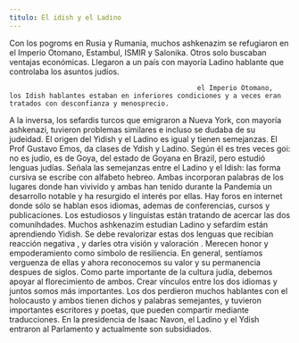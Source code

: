```yaml
---
titulo: El idish y el Ladino
---
```


Con los pogroms en Rusia y Rumania, muchos ashkenazim se refugiaron en el Imperio Otomano, Estambul, ISMIR y Salonika. Otros solo buscaban ventajas económicas.
Llegaron a un país con mayoría Ladino hablante que controlaba los asuntos judíos.

                                                   el Imperio Otomano,  los Idish hablantes estaban en inferiores condiciones y a veces eran tratados con desconfianza y menosprecio.
A la inversa, los sefardis turcos que emigraron a Nueva York, con mayoría ashkenazi, tuvieron problemas similares e incluso se dudaba de su judeidad.
El origen del Yidish y el Ladino es igual y tienen semejanzas. El Prof Gustavo Emos, da clases de Ydish y Ladino. Según él es tres veces goi: no es judío, es de Goya, del estado de Goyana en Brazil, pero estudió lenguas judías. 
Señala las semejanzas entre el Ladino y el Idish: las forma cursiva se escribe con alfabeto hebreo.
Ambas incorporan palabras de los lugares donde han vivivido y ambas han tenido durante la Pandemia un desarrollo notable y ha resurgido el interés por ellas. Hay foros en internet donde sólo se hablan esos idiomas, ademas de conferencias, cursos y publicaciones.
Los estudiosos y linguístas están tratando de acercar las dos comunihdades. Muchos ashkenazim estudian Ladino y sefardím están aprendiendo Yidish. 
Se debe revalorizar estas dos lenguas que recibían reacción negativa , y darles otra visión y valoración . Merecen honor y empoderamiento como símbolo de resiliencia. En general, sentíamos verguenza de ellas y ahora reconocemos su valor y su permanencia despues de siglos.
Como parte importante de la cultura judía, debemos apoyar al florecimiento de ambos. Crear vínculos entre los dos idiomas y juntos somos más importantes.
Los dos perdieron muchos hablantes con el holocausto y ambos tienen dichos y palabras semejantes, y tuvieron importantes escritores y poetas, que pueden compartir mediante traducciones.
En la presidencia de Isaac Navon, el Ladino y el Ydish entraron al Parlamento y actualmente son subsidiados.

